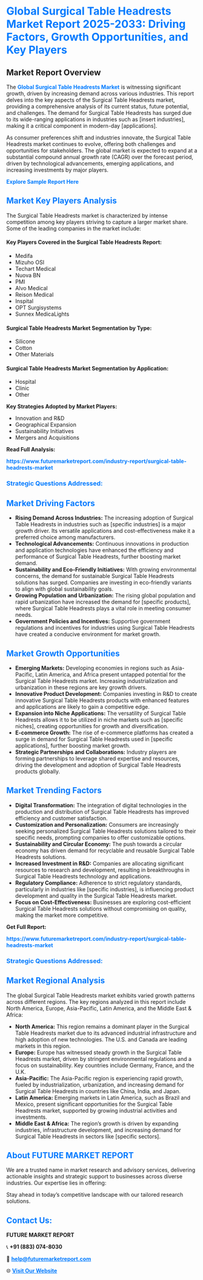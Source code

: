 <h1 style="color: #007BFF;">Global Surgical Table Headrests Market Report 2025-2033: Driving Factors, Growth Opportunities, and Key Players</h1>

<section id="overview">
<h2>Market Report Overview</h2>
<p>The <a href="https://www.futuremarketreport.com/industry-report/surgical-table-headrests-market" style="color: #007BFF; text-decoration: none;"><strong>Global Surgical Table Headrests Market</strong></a> is witnessing significant growth, driven by increasing demand across various industries. This report delves into the key aspects of the Surgical Table Headrests market, providing a comprehensive analysis of its current status, future potential, and challenges. The demand for Surgical Table Headrests has surged due to its wide-ranging applications in industries such as [insert industries], making it a critical component in modern-day [applications].</p>
<p>As consumer preferences shift and industries innovate, the Surgical Table Headrests market continues to evolve, offering both challenges and opportunities for stakeholders. The global market is expected to expand at a substantial compound annual growth rate (CAGR) over the forecast period, driven by technological advancements, emerging applications, and increasing investments by major players.</p>
</section>

<section id="overview">
<p><a href="https://www.futuremarketreport.com/request-sample/reportId=77494" style="color: #007BFF; text-decoration: none;"><strong>Explore Sample Report Here</strong></a></p>
</section>

<section id="key-players">
<h2 style="color: #007BFF;">Market Key Players Analysis</h2>
<p>The Surgical Table Headrests market is characterized by intense competition among key players striving to capture a larger market share. Some of the leading companies in the market include:</p>
<h4>Key Players Covered in the Surgical Table Headrests Report:</h4>
<ul><li>Medifa</li><li>Mizuho OSI</li><li>Techart Medical</li><li>Nuova BN</li><li>PMI</li><li>Alvo Medical</li><li>Reison Medical</li><li>Inspital</li><li>OPT Surgisystems</li><li>Sunnex MedicaLights</li></ul>
<h4>Surgical Table Headrests Market Segmentation by Type:</h4>
<ul><li>Silicone</li><li>Cotton</li><li>Other Materials</li></ul>

<h4>Surgical Table Headrests Market Segmentation by Application:</h4>
<ul><li>Hospital</li><li>Clinic</li><li>Other</li></ul>
<p><strong>Key Strategies Adopted by Market Players:</strong></p>
<ul>
<li>Innovation and R&D</li>
<li>Geographical Expansion</li>
<li>Sustainability Initiatives</li>
<li>Mergers and Acquisitions</li>
</ul>
</section>

<section>
<p><strong>Read Full Analysis: </strong></p><a href="https://www.futuremarketreport.com/industry-report/surgical-table-headrests-market" style="color: #007BFF; text-decoration: none;"><strong>https://www.futuremarketreport.com/industry-report/surgical-table-headrests-market</strong></a>
<h3 style="color: #007BFF;">Strategic Questions Addressed:</h3>
</section>

<section id="driving-factors">
<h2 style="color: #007BFF;">Market Driving Factors</h2>
<ul>
<li><strong>Rising Demand Across Industries:</strong> The increasing adoption of Surgical Table Headrests in industries such as [specific industries] is a major growth driver. Its versatile applications and cost-effectiveness make it a preferred choice among manufacturers.</li>
<li><strong>Technological Advancements:</strong> Continuous innovations in production and application technologies have enhanced the efficiency and performance of Surgical Table Headrests, further boosting market demand.</li>
<li><strong>Sustainability and Eco-Friendly Initiatives:</strong> With growing environmental concerns, the demand for sustainable Surgical Table Headrests solutions has surged. Companies are investing in eco-friendly variants to align with global sustainability goals.</li>
<li><strong>Growing Population and Urbanization:</strong> The rising global population and rapid urbanization have increased the demand for [specific products], where Surgical Table Headrests plays a vital role in meeting consumer needs.</li>
<li><strong>Government Policies and Incentives:</strong> Supportive government regulations and incentives for industries using Surgical Table Headrests have created a conducive environment for market growth.</li>
</ul>
</section>

<section id="growth-opportunities">
<h2 style="color: #007BFF;">Market Growth Opportunities</h2>
<ul>
<li><strong>Emerging Markets:</strong> Developing economies in regions such as Asia-Pacific, Latin America, and Africa present untapped potential for the Surgical Table Headrests market. Increasing industrialization and urbanization in these regions are key growth drivers.</li>
<li><strong>Innovative Product Development:</strong> Companies investing in R&D to create innovative Surgical Table Headrests products with enhanced features and applications are likely to gain a competitive edge.</li>
<li><strong>Expansion into Niche Applications:</strong> The versatility of Surgical Table Headrests allows it to be utilized in niche markets such as [specific niches], creating opportunities for growth and diversification.</li>
<li><strong>E-commerce Growth:</strong> The rise of e-commerce platforms has created a surge in demand for Surgical Table Headrests used in [specific applications], further boosting market growth.</li>
<li><strong>Strategic Partnerships and Collaborations:</strong> Industry players are forming partnerships to leverage shared expertise and resources, driving the development and adoption of Surgical Table Headrests products globally.</li>
</ul>
</section>

<section id="trending-factors">
<h2 style="color: #007BFF;">Market Trending Factors</h2>
<ul>
<li><strong>Digital Transformation:</strong> The integration of digital technologies in the production and distribution of Surgical Table Headrests has improved efficiency and customer satisfaction.</li>
<li><strong>Customization and Personalization:</strong> Consumers are increasingly seeking personalized Surgical Table Headrests solutions tailored to their specific needs, prompting companies to offer customizable options.</li>
<li><strong>Sustainability and Circular Economy:</strong> The push towards a circular economy has driven demand for recyclable and reusable Surgical Table Headrests solutions.</li>
<li><strong>Increased Investment in R&D:</strong> Companies are allocating significant resources to research and development, resulting in breakthroughs in Surgical Table Headrests technology and applications.</li>
<li><strong>Regulatory Compliance:</strong> Adherence to strict regulatory standards, particularly in industries like [specific industries], is influencing product development and quality in the Surgical Table Headrests market.</li>
<li><strong>Focus on Cost-Effectiveness:</strong> Businesses are exploring cost-efficient Surgical Table Headrests solutions without compromising on quality, making the market more competitive.</li>
</ul>
</section>

<section>
<p><strong>Get Full Report: </strong></p><a href="https://www.futuremarketreport.com/industry-report/surgical-table-headrests-market" style="color: #007BFF; text-decoration: none;"><strong>https://www.futuremarketreport.com/industry-report/surgical-table-headrests-market</strong></a>
<h3 style="color: #007BFF;">Strategic Questions Addressed:</h3>
</section>


<section id="regional-analysis">
<h2 style="color: #007BFF;">Market Regional Analysis</h2>
<p>The global Surgical Table Headrests market exhibits varied growth patterns across different regions. The key regions analyzed in this report include North America, Europe, Asia-Pacific, Latin America, and the Middle East & Africa:</p>
<ul>
<li><strong>North America:</strong> This region remains a dominant player in the Surgical Table Headrests market due to its advanced industrial infrastructure and high adoption of new technologies. The U.S. and Canada are leading markets in this region.</li>
<li><strong>Europe:</strong> Europe has witnessed steady growth in the Surgical Table Headrests market, driven by stringent environmental regulations and a focus on sustainability. Key countries include Germany, France, and the U.K.</li>
<li><strong>Asia-Pacific:</strong> The Asia-Pacific region is experiencing rapid growth, fueled by industrialization, urbanization, and increasing demand for Surgical Table Headrests in countries like China, India, and Japan.</li>
<li><strong>Latin America:</strong> Emerging markets in Latin America, such as Brazil and Mexico, present significant opportunities for the Surgical Table Headrests market, supported by growing industrial activities and investments.</li>
<li><strong>Middle East & Africa:</strong> The region’s growth is driven by expanding industries, infrastructure development, and increasing demand for Surgical Table Headrests in sectors like [specific sectors].</li>
</ul>
</section>

<footer>
<h2 style="color: #007BFF;">About FUTURE MARKET REPORT</h2>
<p>We are a trusted name in market research and advisory services, delivering actionable insights and strategic support to businesses across diverse industries. Our expertise lies in offering:</p>

<p>Stay ahead in today’s competitive landscape with our tailored research solutions.</p>

<h2 style="color: #007BFF;">Contact Us:</h2>
<p><strong>FUTURE MARKET REPORT</strong></p>
<p>📞 <strong>+91 (883) 074-8030</strong></p>
<p>📧 <strong><a href="mailto:help@futuremarketreport.com" style="color: #007BFF;">help@futuremarketreport.com</a></strong></p>
<p>🌐 <strong><a href="https://www.futuremarketreport.com/" style="color: #007BFF;">Visit Our Website</a></strong></p>
</footer>